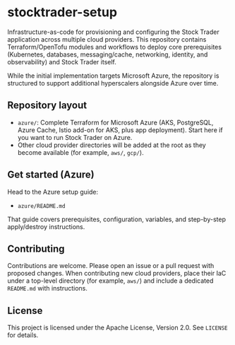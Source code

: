 # stocktrader-setup

Infrastructure-as-code for provisioning and configuring the Stock Trader application across multiple cloud providers. This repository contains Terraform/OpenTofu modules and workflows to deploy core prerequisites (Kubernetes, databases, messaging/cache, networking, identity, and observability) and Stock Trader itself.

While the initial implementation targets Microsoft Azure, the repository is structured to support additional hyperscalers alongside Azure over time.

## Repository layout

- `azure/`: Complete Terraform for Microsoft Azure (AKS, PostgreSQL, Azure Cache, Istio add-on for AKS, plus app deployment). Start here if you want to run Stock Trader on Azure.
- Other cloud provider directories will be added at the root as they become available (for example, `aws/`, `gcp/`).

## Get started (Azure)

Head to the Azure setup guide:

- `azure/README.md`

That guide covers prerequisites, configuration, variables, and step-by-step apply/destroy instructions.

## Contributing

Contributions are welcome. Please open an issue or a pull request with proposed changes. When contributing new cloud providers, place their IaC under a top-level directory (for example, `aws/`) and include a dedicated `README.md` with instructions.

## License

This project is licensed under the Apache License, Version 2.0. See `LICENSE` for details.
